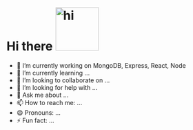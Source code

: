 # Hi there <img width="100" src="https://raw.githubusercontent.com/MartinHeinz/MartinHeinz/master/wave.gif" alt="hi" />



- 🔭 I’m currently working on MongoDB, Express, React, Node
- 🌱 I’m currently learning ...
- 👯 I’m looking to collaborate on ...
- 🤔 I’m looking for help with ...
- 💬 Ask me about ...
- 📫 How to reach me: ...
- 😄 Pronouns: ...
- ⚡ Fun fact: ...

